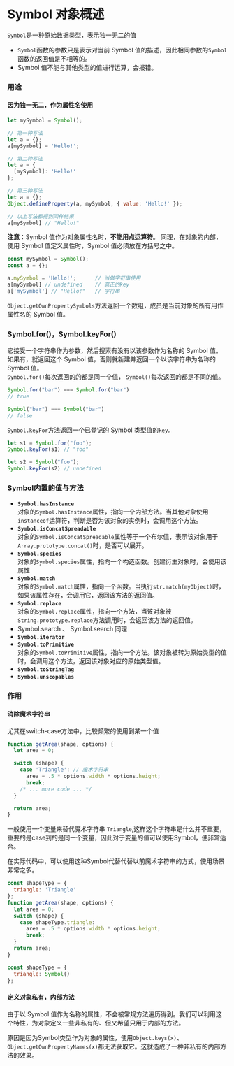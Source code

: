 # Symbol 对象概述

`Symbol`是一种原始数据类型，表示独一无二的值


* `Symbol`函数的参数只是表示对当前 Symbol 值的描述，因此相同参数的`Symbol`函数的返回值是不相等的。
* Symbol 值不能与其他类型的值进行运算，会报错。

### 用途

#### 因为独一无二，作为属性名使用

```javascript
let mySymbol = Symbol();

// 第一种写法
let a = {};
a[mySymbol] = 'Hello!';

// 第二种写法
let a = {
  [mySymbol]: 'Hello!'
};

// 第三种写法
let a = {};
Object.defineProperty(a, mySymbol, { value: 'Hello!' });

// 以上写法都得到同样结果
a[mySymbol] // "Hello!"
```

**注意**：Symbol 值作为对象属性名时，**不能用点运算符**。 同理，在对象的内部，使用 Symbol 值定义属性时，Symbol 值必须放在方括号之中。
```javascript
const mySymbol = Symbol();
const a = {};

a.mySymbol = 'Hello!';      // 当做字符串使用
a[mySymbol] // undefined    // 真正的key
a['mySymbol'] // "Hello!"   // 字符串
```


`Object.getOwnPropertySymbols`方法返回一个数组，成员是当前对象的所有用作属性名的 Symbol 值。

### Symbol.for()，Symbol.keyFor()

它接受一个字符串作为参数，然后搜索有没有以该参数作为名称的 Symbol 值。如果有，就返回这个 Symbol 值，否则就新建并返回一个以该字符串为名称的 Symbol 值。  
`Symbol.for()`每次返回的的都是同一个值， `Symbol()`每次返回的都是不同的值。

```js
Symbol.for("bar") === Symbol.for("bar")
// true

Symbol("bar") === Symbol("bar")
// false
```

`Symbol.keyFor`方法返回一个已登记的 Symbol 类型值的`key`。

```javascript
let s1 = Symbol.for("foo");
Symbol.keyFor(s1) // "foo"

let s2 = Symbol("foo");
Symbol.keyFor(s2) // undefined
```


### Symbol内置的值与方法
* **`Symbol.hasInstance`**  
对象的`Symbol.hasInstance`属性，指向一个内部方法。当其他对象使用`instanceof`运算符，判断是否为该对象的实例时，会调用这个方法。
* **`Symbol.isConcatSpreadable`**  
对象的`Symbol.isConcatSpreadable`属性等于一个布尔值，表示该对象用于`Array.prototype.concat()`时，是否可以展开。
* **`Symbol.species`**  
对象的`Symbol.species`属性，指向一个构造函数。创建衍生对象时，会使用该属性
* **`Symbol.match`**  
对象的`Symbol.match`属性，指向一个函数。当执行`str.match(myObject)`时，如果该属性存在，会调用它，返回该方法的返回值。
* **`Symbol.replace`**  
对象的`Symbol.replace`属性，指向一个方法，当该对象被`String.prototype.replace`方法调用时，会返回该方法的返回值。
* Symbol.search 、 Symbol.search 同理
* **`Symbol.iterator`**
* **`Symbol.toPrimitive`**  
对象的`Symbol.toPrimitive`属性，指向一个方法。该对象被转为原始类型的值时，会调用这个方法，返回该对象对应的原始类型值。
* **`Symbol.toStringTag`**
* **`Symbol.unscopables`**


### 作用

#### 消除魔术字符串
尤其在switch-case方法中，比较频繁的使用到某一个值

```js
function getArea(shape, options) {
  let area = 0;

  switch (shape) {
    case 'Triangle': // 魔术字符串
      area = .5 * options.width * options.height;
      break;
    /* ... more code ... */
  }

  return area;
}
```

一般使用一个变量来替代魔术字符串 `Triangle`,这样这个字符串是什么并不重要，重要的是case到的是同一个变量，因此对于变量的值可以使用Symbol，便非常适合。

在实际代码中，可以使用这种Symbol代替代替以前魔术字符串的方式，使用场景非常之多。

```js
const shapeType = {
  triangle: 'Triangle'
};
function getArea(shape, options) {
  let area = 0;
  switch (shape) {
    case shapeType.triangle:
      area = .5 * options.width * options.height;
      break;
  }
  return area;
}
```

```js
const shapeType = {
  triangle: Symbol()
};
```

#### 定义对象私有，内部方法
由于以 Symbol 值作为名称的属性，不会被常规方法遍历得到。我们可以利用这个特性，为对象定义一些非私有的、但又希望只用于内部的方法。

原因是因为Symbol类型作为对象的属性，使用`Object.keys(x)`、`Object.getOwnPropertyNames(x)`都无法获取它。这就造成了一种非私有的内部方法的效果。




